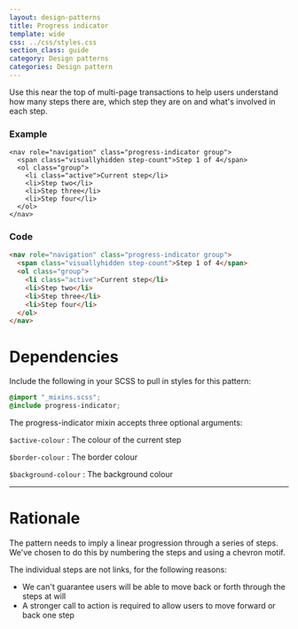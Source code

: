 ```yaml
---
layout: design-patterns
title: Progress indicator
template: wide
css: ../css/styles.css
section_class: guide
category: Design patterns
categories: Design pattern
---
```


Use this near the top of multi-page transactions to help users understand
how many steps there are, 
which step they are on and 
what's involved in each step.


### Example
<div class="pattern-example">
  <div class="inner">

    <nav role="navigation" class="progress-indicator group">
      <span class="visuallyhidden step-count">Step 1 of 4</span>
      <ol class="group">
        <li class="active">Current step</li>
        <li>Step two</li>
        <li>Step three</li>
        <li>Step four</li>
      </ol>
    </nav>

  </div>
</div>

### Code

~~~ html
<nav role="navigation" class="progress-indicator group">
  <span class="visuallyhidden step-count">Step 1 of 4</span>
  <ol class="group">
    <li class="active">Current step</li>
    <li>Step two</li>
    <li>Step three</li>
    <li>Step four</li>
  </ol>
</nav>
~~~


# Dependencies

Include the following in your SCSS to pull in styles for this pattern:

~~~ css
@import "_mixins.scss";
@include progress-indicator;
~~~

The progress-indicator mixin accepts three optional arguments:

`$active-colour`
: The colour of the current step


`$border-colour`
: The border colour


`$background-colour`
: The background colour

* * *

# Rationale

The pattern needs to imply a linear progression through a series of steps.
We've chosen to do this by numbering the steps and using a chevron motif.

The individual steps are not links, for the following reasons:

* We can't guarantee users will be able to move back or forth through the steps at will
* A stronger call to action is required to allow users to move forward or back one step